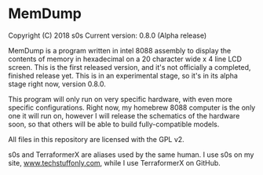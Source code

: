 # MemDump
Copyright (C) 2018 s0s
Current version: 0.8.0 (Alpha release)

MemDump is a program written in intel 8088 assembly to display the contents of memory in hexadecimal on a 20 character wide x 4 line LCD screen. This is the first released version, and it's not officially a completed, finished release yet. This is in an experimental stage, so it's in its alpha stage right now, version 0.8.0.

This program will only run on very specific hardware, with even more specific configurations. Right now, my homebrew 8088 computer is the only one it will run on, however I will release the schematics of the hardware soon, so that others will be able to build fully-compatible models.

All files in this repository are licensed with the GPL v2.

s0s and TerraformerX are aliases used by the same human. I use s0s on my site, www.techstuffonly.com, while I use TerraformerX on GitHub.
